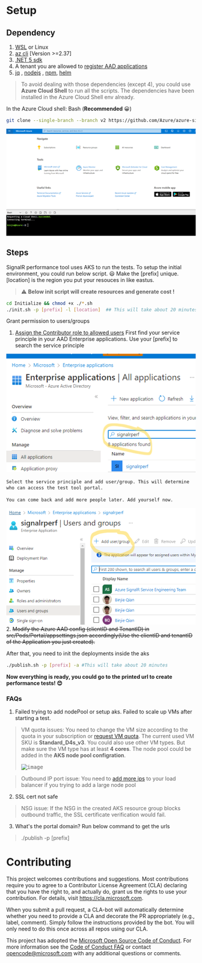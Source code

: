 # Setup

## Dependency
1. [WSL](https://docs.microsoft.com/en-us/windows/wsl/install) or Linux 
2. [az cli](https://docs.microsoft.com/en-us/cli/azure/install-azure-cli-linux?pivots=apt) [Version >=2.37]
3. [.NET 5 sdk](https://dotnet.microsoft.com/en-us/download/dotnet/5.0)
4. A tenant you are allowed to [register AAD applications](https://docs.microsoft.com/en-us/azure/active-directory/develop/howto-create-service-principal-portal#permissions-required-for-registering-an-app) 
5. [jq](https://stedolan.github.io/jq/) , [nodejs](https://nodejs.org/en/) , [npm](https://www.npmjs.com/package/npm), [helm](https://helm.sh/docs/intro/install/#from-pkg-freebsd)

>To avoid dealing with those dependencies (except 4), you could use **Azure Cloud Shell** to run all the scripts. The dependencies have been installed in the Azure Cloud Shell env already.

In the Azure Cloud shell: Bash (**Recommended** :grinning:)
```bash
git clone --single-branch --branch v2 https://github.com/Azure/azure-signalr-bench.git
```
<kbd>![Use Azure Cloud Shell to init the resouces](./media/azure-cloudshell.png)</kbd>

## Steps
SignalR performance tool uses AKS to run the tests. To setup the initial environment, you could run below script. :smiley: Make the [prefix] unique. [location] is the region you put your resouces in like eastus.

> :warning: **Below init script will create resources and generate cost !**
```bash
cd Initialize && chmod +x ./*.sh
./init.sh -p [prefix] -l [location]  ## This will take about 20 minutes
```
Grant permission to users/groups

1. [Assign the Contributor role to allowed users](https://docs.microsoft.com/en-us/azure/active-directory/develop/howto-add-app-roles-in-azure-ad-apps#assign-users-and-groups-to-roles)
   First find your service principle in your AAD Enterprise applications. Use your [prefix] to search the service principle
  
  <kbd> ![find-service-principle](./media/find_service_principal.png)</kbd>
   
    Select the service principle and add user/group. This will determine who can access the test tool portal. 
    
    You can come back and add more people later. Add yourself now.
   
  <kbd> ![Grant permission to user or group](./media/add_user_or_group.png) </kbd>
2. <s>  Modify the Azure AAD config (clientID and TenantID) in src/Pods/Portal/appsettings.json accordingly(Use the clientID and tenantID of the Application you just created). </s>


After that, you need to init the deployments inside the aks

```bash
./publish.sh -p [prefix] -a #This will take about 20 minutes
```

**Now everything is ready, you could go to the printed url to create performance tests! :blush:**

### FAQs
1. Failed trying to add nodePool or setup aks. Failed to scale up VMs after starting a test. 
> VM quota issues: You need to change the VM size according to the quota in your subscription or [request VM quota](https://docs.microsoft.com/en-us/azure/azure-portal/supportability/per-vm-quota-requests). The current used VM SKU is **Standard_D4s_v3**. You could also use other VM types. But make sure the VM type has at least **4 cores**. The node pool could be added in the **AKS node pool configration**.
> 
><kbd>![image](https://user-images.githubusercontent.com/16233725/173274345-8657b685-42e6-448f-ba1f-3ef2490b39c3.png)</kbd>

> Outbound IP port issue: You need to [add more ips](https://docs.microsoft.com/en-us/azure/aks/load-balancer-standard#scale-the-number-of-managed-outbound-public-ips) to your load balancer if you trying to add a large node pool 

2. SSL cert not safe
> NSG issue: If the NSG in the created AKS resource group blocks outbound traffic, the SSL certificate verification would fail. 

3. What's the portal domain? Run below command to get the urls
>  ./publish -p [prefix] 




# Contributing

This project welcomes contributions and suggestions.  Most contributions require you to agree to a
Contributor License Agreement (CLA) declaring that you have the right to, and actually do, grant us
the rights to use your contribution. For details, visit https://cla.microsoft.com.

When you submit a pull request, a CLA-bot will automatically determine whether you need to provide
a CLA and decorate the PR appropriately (e.g., label, comment). Simply follow the instructions
provided by the bot. You will only need to do this once across all repos using our CLA.

This project has adopted the [Microsoft Open Source Code of Conduct](https://opensource.microsoft.com/codeofconduct/).
For more information see the [Code of Conduct FAQ](https://opensource.microsoft.com/codeofconduct/faq/) or
contact [opencode@microsoft.com](mailto:opencode@microsoft.com) with any additional questions or comments.
